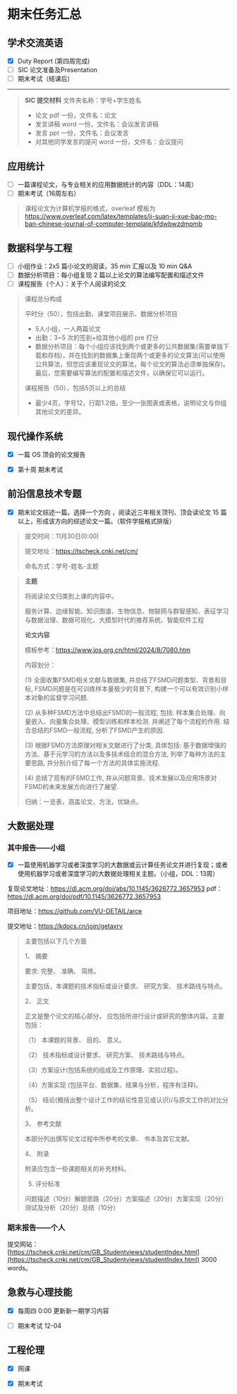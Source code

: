 # 期末任务汇总

## 学术交流英语

*   [x] Duty Report (第四周完成)
*   [ ] SIC 论文准备及Presentation
*   [ ] 期末考试（结课后）
---
> **SIC 提交材料** 文件夹名称：学号+学生姓名
> * 论文 pdf 一份，文件名：论文
> * 发言讲稿 word 一份，文件名：会议发言讲稿
> * 发言 ppt 一份，文件名：会议发言
> * 对其他同学发言的提问 word 一份，文件名：会议提问


## 应用统计

*   [ ] 一篇课程论文，与专业相关的应用数据统计的内容（DDL：14周）
*   [ ] 期末考试（16周左右）

>   课程论文为计算机学报的格式，overleaf 模板为 https://www.overleaf.com/latex/templates/ji-suan-ji-xue-bao-mo-ban-chinese-journal-of-computer-template/kfdwbwzdmpmb



## 数据科学与工程

*   [ ] 小组作业：2x5 篇小论文的阅读，35 min 汇报以及 10 min Q&A
*   [ ] 数据分析项目：每小组复现 2 篇以上论文的算法编写配置和描述文件
*   [ ] 课程报告（个人）：关于个人阅读的论文

>   课程总分构成
>
>   平时分（50），包括出勤、课堂项目展示、数据分析项目
>
>   *   5人小组，一人两篇论文
>   *   出勤：3~5 次的签到+给其他小组的 pre 打分
>   *   数据分析项目：每个小组应该找到两个或更多的公共数据集(需要单独下载和存档)，并在找到的数据集上重现两个或更多的论文算法(可以使用公共算法，但您应该重现论文的算法，每个论文的算法必须单独保存)。最后，您需要编写算法的配置和描述文件，以确保它可以运行。
>
>   课程报告（50），包括5页以上的总结
>
>   *   最少4页，字号12，行距1.2倍。至少一张图表或表格，说明论文与你组其他论文的差异。



## 现代操作系统

-   [x] 一篇 OS 顶会的论文报告
-   [x] 第十周 期末考试



## 前沿信息技术专题

*   [x] 期末论文综述一篇。选择一个方向 ，阅读近三年相关顶刊、顶会读论文 15 篇以上，形成该方向的综述论文一篇。（软件学报格式排版）

>   提交时间：11月30日(0:00)
>
>   提交地址：https://tscheck.cnki.net/cm/
>
>   命名方式：学号-姓名-主题

>   **主题**
>
>   将阅读论文归类到上课的内容中。
>
>   服务计算、边缘智能、知识图谱、生物信息、物联网与群智感知、表征学习与数据治理、数据可视化、大模型时代的推荐系统、智能软件工程
>
>   **论文内容**
>
>   模板参考：https://www.jos.org.cn/html/2024/8/7080.htm
>
>   内容划分：
>
>   (1) 全面收集FSMD相关文献与数据集, 并总结了FSMD问题类型、背景和目标, FSMD问题是在可训练样本量极少的背景下, 构建一个可以有效识别小样本对象的监督学习问题.
>
>   (2) 从多种FSMD方法中总结出FSMD的一般流程, 包括: 样本集合处理、向量嵌入、向量集合处理、模型训练和样本检测. 并阐述了每个流程的作用. 结合总结的FSMD一般流程, 分析了FSMD产生的原因.
>
>   (3) 根据FSMD方法原理对相关文献进行了分类, 具体包括: 基于数据增强的方法、基于元学习的方法以及多技术结合的混合方法, 列举了每种方法的主要思路, 并分别介绍了每一个方法的具体实施流程.
>
>   (4) 总结了现有的FSMD工作, 并从问题背景、技术发展以及应用场景对FSMD的未来发展方向进行了展望.
>
>   归纳：一览表，涵盖论文、方法，优缺点。



## 大数据处理

### 其中报告——小组
*   [x] 一篇使用机器学习或者深度学习的大数据或云计算任务论文并进行复现；或者使用机器学习或者深度学习的大数据处理相关主题。（小组，DDL：13周）

复现论文地址：https://dl.acm.org/doi/abs/10.1145/3626772.3657953 
pdf： https://dl.acm.org/doi/pdf/10.1145/3626772.3657953

项目地址：https://github.com/VU-DETAIL/arce

提交地址：https://kdocs.cn/join/getaxrv

>   主要包括以下几个方面
>
>   1、 摘要
>
>   要求: 完整、 准确、 简练。
>
>   主要包括，本课题的技术指标或设计要求、 研究方案、 技术路线与特点。
>
>   2、 正文
>
>   正文是整个论文的核心部分， 应包括所进行设计或研究的整体内容。主要包括：
>
>   （1） 本课题的背景、 目的、 意义。
>
>   （2） 技术指标或设计要求、 研究方案、 技术路线与特点。
>
>   （3）方案设计(包括系统的组成及工作原理、实验过程)。
>
>   （4）方案实现 (包括平台、数据集、结果与分析，程序有注释)。
>
>   （5） 结论(概括出整个设计工作的结论性意见或认识)/与原文工作的对比分析。
>
>   3、 参考文献
>
>   本部分列出撰写论文过程中所参考的文章、 书本及其它文献。
>
>   4、 附录
>
>   附录应包含一些课题相关的补充材料。
>
>   5.   评分标准
>
>   问题描述（10分）解题思路（20分）方案描述（20分）方案实现（20分）测试及分析（20分）总结（10分）

### 期末报告——个人
提交网站：[https://tscheck.cnki.net/cm/GB_Studentviews/studentIndex.html](https://tscheck.cnki.net/cm/GB_Studentviews/studentIndex.html)
3000 words。



## 急救与心理技能

*   [x] 每周四 0:00 更新新一期学习内容
*   [ ] 期末考试 12-04



## 工程伦理

*   [x] 网课

*   [x] 期末考试
